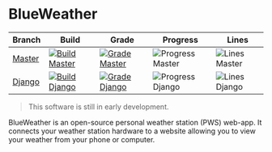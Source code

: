 # BlueWeather

| Branch   | Build                 | Grade                 | Progress           | Lines           |
|----------|-----------------------|-----------------------|--------------------|-----------------|
| [Master] | [![Build Master]][bd] | [![Grade Master]][gm] | ![Progress Master] | ![Lines Master] |
| [Django] | [![Build Django]][bd] | [![Grade Django]][gd] | ![Progress Django] | ![Lines Django] |

[Build Master]: https://github.drone.home.benscraft.info/api/badges/ttocsneb/BlueWeather/status.svg?ref=refs/heads/master
[Build Django]: https://github.drone.home.benscraft.info/api/badges/ttocsneb/BlueWeather/status.svg?ref=refs/heads/django
[bd]: https://github.drone.home.benscraft.info/ttocsneb/BlueWeather

[Grade Master]: https://www.codefactor.io/repository/github/ttocsneb/blueweather/badge
[gm]: https://www.codefactor.io/repository/github/ttocsneb/blueweather

[Grade Django]: https://www.codefactor.io/repository/github/ttocsneb/blueweather/badge/django
[gd]: https://www.codefactor.io/repository/github/ttocsneb/blueweather/overview/django

[Progress Master]: ../master/badges/progress.svg
[Progress Django]: ../django/badges/progress.svg

[Lines Master]: ../master/badges/lines.svg
[Lines Django]: ../django/badges/lines.svg

[Master]: https://github.com/ttocsneb/BlueWeather/
[Django]: https://github.com/ttocsneb/BlueWeather/tree/django

> This software is still in early development.

BlueWeather is an open-source personal weather station (PWS) web-app. It
connects your weather station hardware to a website allowing you to view
your weather from your phone or computer.
